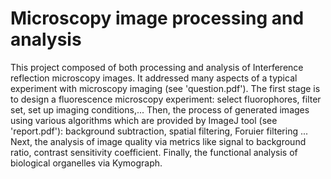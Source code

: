 # Microscopy image processing and analysis 
This project composed of both processing and analysis of  Interference reflection microscopy images.
It addressed many aspects of a typical experiment with microscopy imaging (see 'question.pdf'). 
The first stage is to design a fluorescence microscopy experiment: select fluorophores, filter set, set up imaging conditions,...
Then, the process of generated images using various algorithms which are provided by ImageJ tool (see 'report.pdf'): 
background subtraction, spatial filtering, Foruier filtering ...
Next, the analysis of image quality via metrics like signal to background ratio, contrast sensitivity coefficient.
Finally, the functional analysis of biological organelles via Kymograph. 


